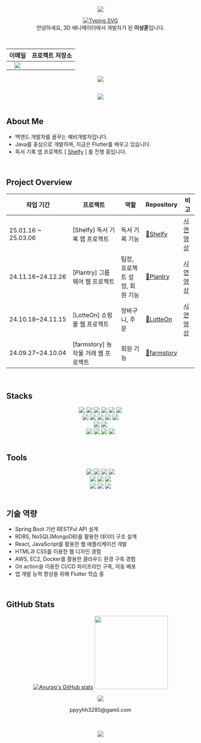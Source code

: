 
<div align="center">
	
  <img src="https://capsule-render.vercel.app/api?type=waving&color=BDBDC8&height=150&section=header" />
	
<a href="https://git.io/typing-svg"><img src="https://readme-typing-svg.demolab.com?font=42dot+Sans&size=24&pause=1000&color=000000&center=true&vCenter=true&width=500&lines=Hello%2C+World!+3D+%EC%84%B8%EC%83%81%EC%97%90%EC%84%9C+0%EA%B3%BC+1%EC%9D%98+%EC%84%B8%EA%B3%84%EB%A1%9C" alt="Typing SVG" /></a>
<br>
안녕하세요, 3D 애니메이터에서 개발자가 된 <strong>이상훈</strong>입니다.

 

</div>

<div align=center>
	
 <br/>


  
| **이메일** | **프로젝트 저장소** |
|:----------:|:-------------:|
| <a href="mailto:sanghun1101088@gmail.com"><img src="https://img.shields.io/badge/Gmail-EA4335?style=for-the-badge&logo=gmail&logoColor=white" /></a> |
<a href="https://github.com/lsh908400?tab=repositories"><img src="https://img.shields.io/badge/My_Repos-4284f4?style=for-the-badge&logo=github&logoColor=white" /></a>


<br/>
<a href="https://hits.seeyoufarm.com"><img src="https://hits.seeyoufarm.com/api/count/incr/badge.svg?url=https%3A%2F%2Fgithub.com%2Fywha0206&count_bg=%23D5D5D5&title_bg=%23000000&icon=github.svg&icon_color=%23E7E7E7&title=hits&edge_flat=false"/></a>


</div>
</br>

## About Me
- 백엔드 개발자를 꿈꾸는 예비개발자입니다.
- Java를 중심으로 개발하며, 지금은 Flutter를 배우고 있습니다.
- 독서 기록 앱 프로젝트 [ [Shelfy](https://github.com/ekkang2/shelfy_team_project) ] 를 진행 중입니다.
</br>


## Project Overview

<div align="center">

| **작업 기간**        | **프로젝트**                     | **역할**  |  **Repository**  | **비고**|
|----------------------|----------------------------------|-----------|-------|-----------|
| 25.01.16 ~ 25.03.06  | [Shelfy] 독서 기록 앱 프로젝트     | 독서 기록 기능 | [🔗Shelfy](https://github.com/ekkang2/shelfy_team_project)  |[시연영상](https://youtu.be/hv4Yzksg0qY?si=yw-tCRp5E0SHNDwS)|
| 24.11.16~24.12.26    | [Plantry] 그룹웨어 웹 프로젝트    | 팀장, 프로젝트 설정, 회원 기능 | [🔗Plantry](https://github.com/subin3578/antwork) |[시연영상](https://www.youtube.com/watch?v=gYq8mfhy5Bk)|
| 24.10.18~24.11.15    | [LotteOn] 쇼핑몰 웹 프로젝트          | 장바구니, 주문 | [🔗LotteOn](https://github.com/subin3578/TeamProject-LotteOn4) |[시연영상](https://www.youtube.com/watch?v=rM2Cj0PMg1Q&t=350s)|
| 24.09.27~24.10.04    | [farmstory] 농작물 거래 웹 프로젝트  | 회원 기능 | [🔗farmstory](https://github.com/ywha0206/FarmStory) ||


</div>
<br/>

## Stacks

 <div style="text-align: left;">
    <div  align= "center"> <img src="https://img.shields.io/badge/Java-007396?style=flat&logo=Java&logoColor=white">
          <img src="https://img.shields.io/badge/Spring-6DB33F?style=flat&logo=Spring&logoColor=white">
          <img src="https://img.shields.io/badge/Spring Boot-6DB33F?style=flat&logo=Spring Boot&logoColor=white">
          <img src="https://img.shields.io/badge/MySQL-4479A1?style=flat&logo=MySQL&logoColor=white">
          <img src="https://img.shields.io/badge/MongoDB-47A248?style=flat&logo=MongoDB&logoColor=white">
	    	    <img src="https://img.shields.io/badge/Redis-FF4438?style=flat&logo=redis&logoColor=white">
          <br/><img src="https://img.shields.io/badge/HTML5-E34F26?style=flat&logo=HTML5&logoColor=white">
          <img src="https://img.shields.io/badge/CSS3-1572B6?style=flat&logo=CSS3&logoColor=white">
          <img src="https://img.shields.io/badge/Javascript-F7DF1E?style=flat&logo=Javascript&logoColor=white">
          <img src="https://img.shields.io/badge/React-61DAFB?style=flat&logo=React&logoColor=white">
          <img src="https://img.shields.io/badge/Tailwind CSS-06B6D4?style=flat&logo=Tailwind CSS&logoColor=white">
          <br/><img src="https://img.shields.io/badge/Flutter-02569B?style=flat&logo=Flutter&logoColor=white">
	  <img src="https://img.shields.io/badge/Dart-0175C2?style=flat&logo=Dart&logoColor=white">
           <br/> <img src="https://img.shields.io/badge/Amazon AWS-232F3E?style=flat&logo=Amazon AWS&logoColor=white">
          <img src="https://img.shields.io/badge/Docker-2496ED?style=flat&logo=Docker&logoColor=white">
          <img src="https://img.shields.io/badge/Git-F05032?style=flat&logo=Git&logoColor=white">
          <img src="https://img.shields.io/badge/Github-181717?style=flat&logo=Github&logoColor=white">
          <br/>
          </div>
    </div>
</br>

## Tools

 <div align="center">
	<img src="https://img.shields.io/badge/Eclipse%20IDE-2C2255?style=flat&logo=Eclipse%20IDE&logoColor=white" />
	<img src="https://img.shields.io/badge/IntelliJ%20IDEA-000000?style=flat&logo=IntelliJ%20IDEA&logoColor=white" />
	<img src="https://img.shields.io/badge/Visual%20Studio%20Code-007ACC?style=flat&logo=Visual%20Studio%20Code&logoColor=white" />
	 <img src="https://img.shields.io/badge/AndroidStudio-3DDC84?style=flat&logo=androidstudio&logoColor=white">
	 </br>
	<img src="https://img.shields.io/badge/Postman-FF6C37?style=flat&logo=Postman&logoColor=white" />
	<img src="https://img.shields.io/badge/GitHub-181717?style=flat&logo=GitHub&logoColor=white" />
	<img src="https://img.shields.io/badge/Slack-4A154B?style=flat&logo=Slack&logoColor=white">
 	</br>
	<img src="https://img.shields.io/badge/Maya-37A5CC?style=flat&logo=autodeskmaya&logoColor=white" />
	<img src="https://img.shields.io/badge/Nuke-000000?style=flat&logo=Nuke&logoColor=white" />
	<img src="https://img.shields.io/badge/UnrealEngine-0E1128?style=flat&logo=unrealengine&logoColor=white">
 
 </div>

</br>


## 기술 역량

- Spring Boot 기반 RESTFul API 설계
- RDBS, NoSQL(MongoDB)를 활용한 데이터 구조 설계
- React, JavaScript를 활용한 웹 애플리케이션 개발
- HTML과 CSS를 이용한 웹 디자인 경험
- AWS, EC2, Docker를 활용한 클라우드 환경 구축 경험
- Git action을 이용한 CI/CD 파이프라인 구축, 자동 배포
- 앱 개발 능력 향상을 위해 Flutter 학습 중

<br/>

## GitHub Stats

<div align="center">

 
[![Anurag's GitHub stats](https://github-readme-stats.vercel.app/api?username=ywha0206)](https://github.com/anuraghazra/github-readme-stats)
<img src="https://github-readme-stats.vercel.app/api/top-langs/?username=ywha0206&layout=compact&bg_color=180,000000,&title_color=000000&text_color=000000" height="196" />


![](./profile-3d-contrib/profile-season-animate.svg)
<p>ppyyhh3285@gamil.com</p>
<br/>
<br/>
<img src="https://capsule-render.vercel.app/api?type=waving&color=BDBDC8&height=150&section=footer" />


</div>
